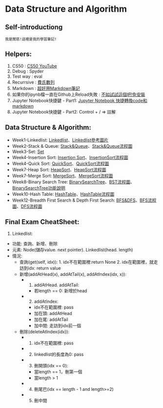 # Data Structure and Algorithm

## Self-introductiong
    我是閔慈!這裡是我的學習筆記!


## Helpers:
1. CS50 : [CS50 YouTube](https://www.youtube.com/channel/UCcabW7890RKJzL968QWEykA)
2. Debug : Spyder
3. Test way : eval
4. Recurrsive : [費氏數列](https://emn178.pixnet.net/blog/post/91987861)
5. Markdown : [超好用Markdown筆記](http://xianbai.me/learn-md/index.html) 
6. 如果你的ipynb檔一直在Github上Reload失敗 : [不如試試這個吧!免安裝](https://nbviewer.jupyter.org/) 
7. Jupyter Notebook快捷鍵 - Part1: [Jupyter Notebook 快捷轉換code和markdown](https://blog.csdn.net/qq_35423500/article/details/79565146)
8. Jupyter Notebook快捷鍵 - Part2: Control + / => 註解
 
## Data Structure & Algorithm:
+ Week1-Linkedlist: [Linkedlist](Week1/Linkedlist.ipynb)、[Linkedlist參考圖片](Week1/Linked-list1.png)
+ Week2-Stack & Queue: [Stack&Queue](Week2/Stack&Queue學習歷程&流程圖.ipynb)、[Stack&Queue流程圖](Week2/Stack&Queue.png)
+ Week3-Set: [Set](https://github.com/mandy331/Data-Structure_PythonNote/blob/master/Week3/Set.py)
+ Week4-Insertion Sort: [Insertion Sort](https://github.com/mandy331/Data-Structure_PythonNote/blob/master/Week4/InsertionSort.py)、[InsertionSort流程圖](Week4/InsertionSort.png)
+ Week4-Quick Sort: [QuickSort](Week4/QuickSort學習歷程&流程圖.ipynb)、[QuickSort流程圖](https://github.com/mandy331/Data-Structure_PythonNote/blob/master/Week4/QuickSort.png)
+ Week7-Heap Sort: [HeapSort](Week7/HeapSort流程圖&說明.ipynb)、[HeapSort流程圖](Week7/HeapSort.png)
+ Week7-Merge Sort: [MergeSort](Week7/MergeSort流程圖&說明.ipynb)、[MergeSort流程圖](Week7/MergeSort.png)
+ Week8-Binary Search Tree: [BinarySearchTree](Week8/BinarySearchTree學習歷程&流程圖.ipynb)、[BST流程圖](Week8/BinarySearchTree.png)、[BinarySearchTree功能說明](Week8/BinarySearchTree功能說明.md)
+ Week10-Hash Table: [HashTable](Week10/HashTable學習歷程&流程圖.ipynb)、[HashTable流程圖](Week10/HashTable.png)
+ Week12-Breadth First Search & Depth First Search: [BFS&DFS](Week12/BFS&DFS的學習歷程&流程圖.ipynb)、[BFS流程圖](Week12/BFS.png)、[DFS流程圖](Week12/DFS.png)


## Final Exam CheatSheet:
1. Linkedlist:
+ 功能: 查詢、新增、刪除
+ 元素: Node(儲存value. next pointer). Linkedlist(head. length)
+ 情況:
    + 查詢(get(self, idx)): 1. idx不在範圍裡:return None 2. idx在範圍裡，就走訪到idx: return value
    + 新增(addAtHead(x), addAtTail(x), addAtIndex(idx, x)): 
        + 1. addAtHead. addAtTail: 
            + 若length == 0: 新增於head
        + 2. addAtIndex:
            + idx不在範圍裡: pass
            + 加在頭: addAtHead
            + 加在尾: addAtTail
            + 加中間: 走訪到idx前一個
    + 刪除(deleteAtIndex(idx)):
        + 1. idx不在範圍裡: pass
        + 2. linkedlist的長度為0: pass
        + 3. 刪開頭(idx == 0):
            + 當length == 1，刪第一個
            + 當length > 1
        + 4. 刪尾巴(idx == length - 1 and length>=2)
        + 5. 刪中間
